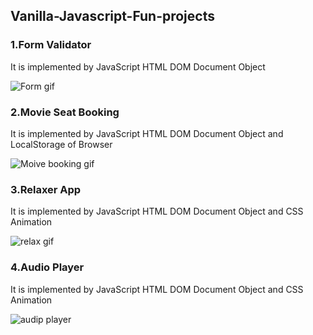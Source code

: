## Vanilla-Javascript-Fun-projects

### 1.Form Validator
 
 It is implemented by JavaScript HTML DOM Document Object 

![Form gif](https://user-images.githubusercontent.com/52570524/91662807-5f53a280-eb02-11ea-870c-fdfbf98a3770.gif)


### 2.Movie Seat Booking
 
 It is implemented by JavaScript HTML DOM Document Object and LocalStorage of Browser 
 
 ![Moive booking gif](https://user-images.githubusercontent.com/52570524/91654356-96f02980-eac5-11ea-9529-10d9c230f311.gif)

 
 ### 3.Relaxer App
 
 It is implemented by JavaScript HTML DOM Document Object and CSS Animation
 
![relax gif](https://user-images.githubusercontent.com/52570524/91710743-629e6b00-eba2-11ea-9f96-04f9b01b5d39.gif)

 ### 4.Audio Player
 
 It is implemented by JavaScript HTML DOM Document Object and CSS Animation
 
 ![audip player](https://user-images.githubusercontent.com/52570524/93894552-7b66f000-fd0c-11ea-9f30-ee7a832de76a.png)

